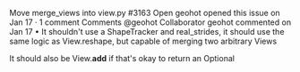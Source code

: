 Move merge_views into view.py #3163
Open
geohot opened this issue on Jan 17 · 1 comment
Comments
@geohot
Collaborator
geohot commented on Jan 17 • 
It shouldn't use a ShapeTracker and real_strides, it should use the same logic as View.reshape, but capable of merging two arbitrary Views

It should also be View.__add__ if that's okay to return an Optional

